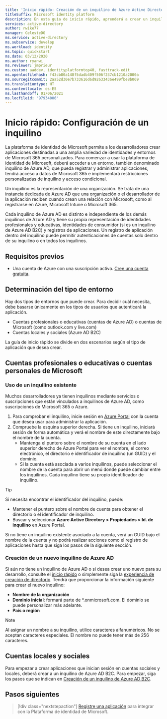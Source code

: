 ```yaml
---
title: 'Inicio rápido: Creación de un inquilino de Azure Active Directory'
titleSuffix: Microsoft identity platform
description: En esta guía de inicio rápido, aprenderá a crear un inquilino de Azure Active Directory para usarlo en el desarrollo de aplicaciones que empleen la plataforma de identidad de Microsoft para la autenticación y la autorización.
services: active-directory
author: rwike77
manager: CelesteDG
ms.service: active-directory
ms.subservice: develop
ms.workload: identity
ms.topic: quickstart
ms.date: 03/12/2020
ms.author: ryanwi
ms.reviewer: jmprieur
ms.custom: aaddev, identityplatformtop40, fasttrack-edit
ms.openlocfilehash: f43cb80a148f5dadb409f506f237cb1210a2000a
ms.sourcegitcommit: 2aa52d30e7b733616d6d92633436e499fbe8b069
ms.translationtype: HT
ms.contentlocale: es-ES
ms.lasthandoff: 01/06/2021
ms.locfileid: "97934006"
---
```

# <a name="quickstart-set-up-a-tenant"></a>Inicio rápido: Configuración de un inquilino

La plataforma de identidad de Microsoft permite a los desarrolladores crear aplicaciones destinadas a una amplia variedad de identidades y entornos de Microsoft 365 personalizados. Para comenzar a usar la plataforma de identidad de Microsoft, deberá acceder a un entorno, también denominado inquilino de Azure AD, que pueda registrar y administrar aplicaciones, tendrá acceso a datos de Microsoft 365 e implementará restricciones personalizadas de inquilino y acceso condicional.

Un inquilino es la representación de una organización. Se trata de una instancia dedicada de Azure AD que una organización o el desarrollador de la aplicación reciben cuando crean una relación con Microsoft, como al registrarse en Azure, Microsoft Intune o Microsoft 365.

Cada inquilino de Azure AD es distinto e independiente de los demás inquilinos de Azure AD y tiene su propia representación de identidades profesionales y educativas, identidades de consumidor (si es un inquilino de Azure AD B2C) y registros de aplicaciones. Un registro de aplicación dentro del inquilino puede permitir autenticaciones de cuentas solo dentro de su inquilino o en todos los inquilinos.

## <a name="prerequisites"></a>Requisitos previos

- Una cuenta de Azure con una suscripción activa. [Cree una cuenta gratuita](https://azure.microsoft.com/free/?WT.mc_id=A261C142F).

## <a name="determining-environment-type"></a>Determinación del tipo de entorno

Hay dos tipos de entornos que puede crear. Para decidir cuál necesita, debe basarse únicamente en los tipos de usuarios que autenticará la aplicación.

* Cuentas profesionales o educativas (cuentas de Azure AD) o cuentas de Microsoft (como outlook.com y live.com)
* Cuentas locales y sociales (Azure AD B2C)

La guía de inicio rápido se divide en dos escenarios según el tipo de aplicación que desea crear.

## <a name="work-and-school-accounts-or-personal-microsoft-accounts"></a>Cuentas profesionales o educativas o cuentas personales de Microsoft

### <a name="use-an-existing-tenant"></a>Uso de un inquilino existente

Muchos desarrolladores ya tienen inquilinos mediante servicios o suscripciones que están vinculados a inquilinos de Azure AD, como suscripciones de Microsoft 365 o Azure.

1. Para comprobar el inquilino, inicie sesión en [Azure Portal](https://portal.azure.com) con la cuenta que desea usar para administrar la aplicación.
1. Compruebe la esquina superior derecha. Si tiene un inquilino, iniciará sesión de forma automática y verá el nombre de este directamente bajo el nombre de la cuenta.
   * Mantenga el puntero sobre el nombre de su cuenta en el lado superior derecho de Azure Portal para ver el nombre, el correo electrónico, el directorio e identificador de inquilino (un GUID) y el dominio.
   * Si la cuenta está asociada a varios inquilinos, puede seleccionar el nombre de la cuenta para abrir un menú donde puede cambiar entre los inquilinos. Cada inquilino tiene su propio identificador de inquilino.

> [!TIP]
> Si necesita encontrar el identificador del inquilino, puede:
> * Mantener el puntero sobre el nombre de cuenta para obtener el directorio o el identificador de inquilino.
> * Buscar y seleccionar **Azure Active Directory > Propiedades > Id. de inquilino** en Azure Portal.

Si no tiene un inquilino existente asociado a la cuenta, verá un GUID bajo el nombre de la cuenta y no podrá realizar acciones como el registro de aplicaciones hasta que siga los pasos de la siguiente sección.

### <a name="create-a-new-azure-ad-tenant"></a>Creación de un nuevo inquilino de Azure AD

Si aún no tiene un inquilino de Azure AD o si desea crear uno nuevo para su desarrollo, consulte el [inicio rápido](../fundamentals/active-directory-access-create-new-tenant.md) o simplemente siga la [experiencia de creación de directorio](https://portal.azure.com/#create/Microsoft.AzureActiveDirectory). Tendrá que proporcionar la información siguiente para crear el nuevo inquilino:

- **Nombre de la organización**
- **Dominio inicial**: formará parte de *.onmicrosoft.com. El dominio se puede personalizar más adelante.
- **País o región**

> [!NOTE]
> Al asignar un nombre a su inquilino, utilice caracteres alfanuméricos. No se aceptan caracteres especiales. El nombre no puede tener más de 256 caracteres.

## <a name="social-and-local-accounts"></a>Cuentas locales y sociales

Para empezar a crear aplicaciones que inician sesión en cuentas sociales y locales, deberá crear a un inquilino de Azure AD B2C. Para empezar, siga los pasos que se indican en [Creación de un inquilino de Azure AD B2C](../../active-directory-b2c/tutorial-create-tenant.md).

## <a name="next-steps"></a>Pasos siguientes

> [!div class="nextstepaction"]
> [Registre una aplicación](quickstart-register-app.md) para integrar con la Plataforma de identidad de Microsoft.
